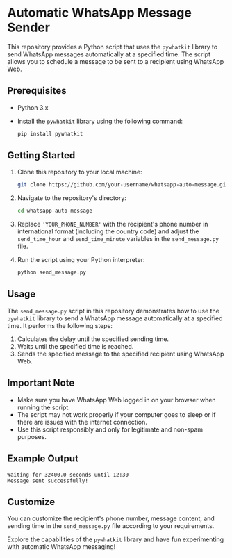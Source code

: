 # Automatic WhatsApp Message Sender

This repository provides a Python script that uses the `pywhatkit` library to send WhatsApp messages automatically at a specified time. The script allows you to schedule a message to be sent to a recipient using WhatsApp Web.

## Prerequisites

- Python 3.x
- Install the `pywhatkit` library using the following command:

  ```bash
  pip install pywhatkit
  ```

## Getting Started

1. Clone this repository to your local machine:

   ```bash
   git clone https://github.com/your-username/whatsapp-auto-message.git
   ```

2. Navigate to the repository's directory:

   ```bash
   cd whatsapp-auto-message
   ```

3. Replace `'YOUR_PHONE_NUMBER'` with the recipient's phone number in international format (including the country code) and adjust the `send_time_hour` and `send_time_minute` variables in the `send_message.py` file.

4. Run the script using your Python interpreter:

   ```bash
   python send_message.py
   ```

## Usage

The `send_message.py` script in this repository demonstrates how to use the `pywhatkit` library to send a WhatsApp message automatically at a specified time. It performs the following steps:

1. Calculates the delay until the specified sending time.
2. Waits until the specified time is reached.
3. Sends the specified message to the specified recipient using WhatsApp Web.

## Important Note

- Make sure you have WhatsApp Web logged in on your browser when running the script.
- The script may not work properly if your computer goes to sleep or if there are issues with the internet connection.
- Use this script responsibly and only for legitimate and non-spam purposes.

## Example Output

```
Waiting for 32400.0 seconds until 12:30
Message sent successfully!
```

## Customize

You can customize the recipient's phone number, message content, and sending time in the `send_message.py` file according to your requirements.

Explore the capabilities of the `pywhatkit` library and have fun experimenting with automatic WhatsApp messaging!

